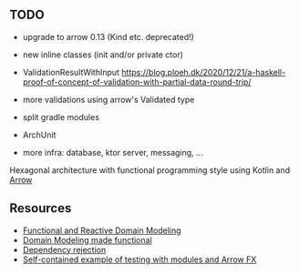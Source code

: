 ## TODO

- upgrade to arrow 0.13 (Kind etc. deprecated!)
 
- new inline classes (init and/or private ctor)
- ValidationResultWithInput https://blog.ploeh.dk/2020/12/21/a-haskell-proof-of-concept-of-validation-with-partial-data-round-trip/
- more validations using arrow's Validated type
- split gradle modules
- ArchUnit
- more infra: database, ktor server, messaging, ...

Hexagonal architecture with functional programming style using Kotlin and [Arrow][arrow-kt]

## Resources

- [Functional and Reactive Domain Modeling][frdomain]
- [Domain Modeling made functional][dmfunc]
- [Dependency rejection][deprej]
- [Self-contained example of testing with modules and Arrow FX][fx-module]

[kata-blog]: http://matteo.vaccari.name/blog/archives/154
[mateo-vaccari]: http://matteo.vaccari.name/
[kata-repo]: https://github.com/xpmatteo/birthday-greetings-kata
[arrow-kt]: https://arrow-kt.io/
[frdomain]: https://www.manning.com/books/functional-and-reactive-domain-modeling
[dmfunc]: https://pragprog.com/book/swdddf/domain-modeling-made-functional
[deprej]: https://blog.ploeh.dk/2017/02/02/dependency-rejection/
[fx-module]: https://www.msec.it/blog/self-contained-example-of-testing-with-modules-and-arrow-fx/

